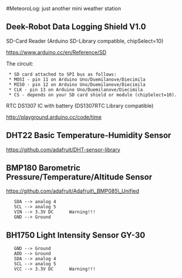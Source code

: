 #MeteoroLog: just another mini weather station

## Deek-Robot Data Logging Shield V1.0

   SD-Card Reader (Arduino SD-Library compatible, chipSelect=10)

   https://www.arduino.cc/en/Reference/SD

   The circuit:

     * SD card attached to SPI bus as follows:
     * MOSI - pin 11 on Arduino Uno/Duemilanove/Diecimila
     * MISO - pin 12 on Arduino Uno/Duemilanove/Diecimila
     * CLK - pin 13 on Arduino Uno/Duemilanove/Diecimila
     * CS - depends on your SD card shield or module (chipSelect=10).

   RTC DS1307 IC with battery (DS1307RTC Library compatible)

   http://playground.arduino.cc/code/time

## DHT22 Basic Temperature-Humidity Sensor

   https://github.com/adafruit/DHT-sensor-library

## BMP180 Barometric Pressure/Temperature/Altitude Sensor

   https://github.com/adafruit/Adafruit\_BMP085\_Unified

       SDA --> analog 4
       SCL --> analog 5
       VIN --> 3.3V DC      Warning!!!
       GND --> Ground

## BH1750 Light Intensity Sensor GY-30

       GND --> Ground
       ADD --> Ground
       SDA --> analog 4
       SCL --> analog 5
       VCC --> 3.3V DC      Warning!!!
